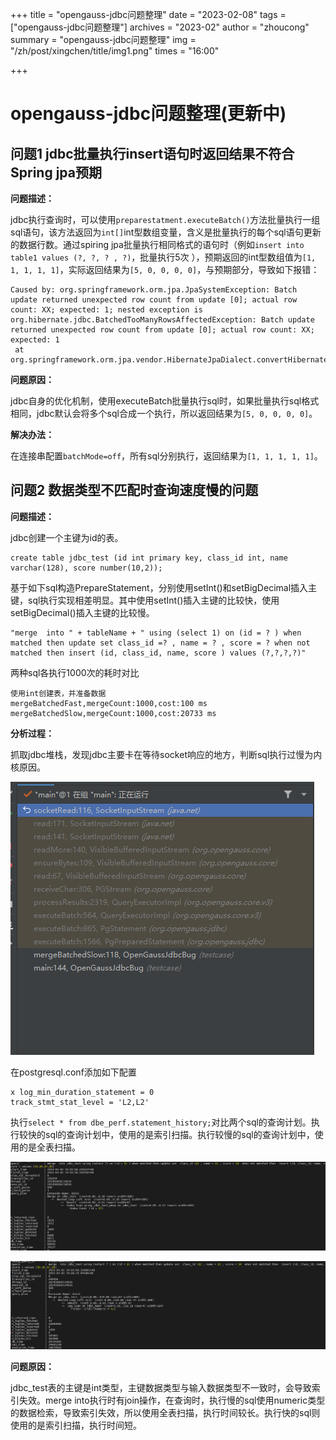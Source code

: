 +++
title = "opengauss-jdbc问题整理"
date = "2023-02-08"
tags = ["opengauss-jdbc问题整理"]
archives = "2023-02"
author = "zhoucong"
summary = "opengauss-jdbc问题整理"
img = "/zh/post/xingchen/title/img1.png"
times = "16:00"

+++

# opengauss-jdbc问题整理(更新中)

## 问题1 jdbc批量执行insert语句时返回结果不符合Spring jpa预期

**问题描述：**

jdbc执行查询时，可以使用`preparestatment.executeBatch()`方法批量执行一组sql语句，该方法返回为`int[]`int型数组变量，含义是批量执行的每个sql语句更新的数据行数。通过spiring jpa批量执行相同格式的语句时（例如`insert into table1 values (?, ?, ? , ?)`，批量执行5次 ），预期返回的int型数组值为`[1, 1, 1, 1, 1]`，实际返回结果为`[5, 0, 0, 0, 0]`，与预期部分，导致如下报错：

```
Caused by: org.springframework.orm.jpa.JpaSystemException: Batch update returned unexpected row count from update [0]; actual row count: XX; expected: 1; nested exception is org.hibernate.jdbc.BatchedTooManyRowsAffectedException: Batch update returned unexpected row count from update [0]; actual row count: XX; expected: 1
 at org.springframework.orm.jpa.vendor.HibernateJpaDialect.convertHibernateAccessException(HibernateJpaDialect.java:331)
```

**问题原因：**

jdbc自身的优化机制，使用executeBatch批量执行sql时，如果批量执行sql格式相同，jdbc默认会将多个sql合成一个执行，所以返回结果为`[5, 0, 0, 0, 0]`。

**解决办法：**

在连接串配置`batchMode=off`，所有sql分别执行，返回结果为`[1, 1, 1, 1, 1]`。

## 问题2 数据类型不匹配时查询速度慢的问题

**问题描述：**

jdbc创建一个主键为id的表。
```
create table jdbc_test (id int primary key, class_id int, name varchar(128), score number(10,2));
```
基于如下sql构造PrepareStatement，分别使用setInt()和setBigDecimal插入主键，sql执行实现相差明显。其中使用setInt()插入主键的比较快，使用setBigDecimal()插入主键的比较慢。
```
"merge  into " + tableName + " using (select 1) on (id = ? ) when matched then update set class_id =? , name = ? , score = ? when not matched then insert (id, class_id, name, score ) values (?,?,?,?)"
```
两种sql各执行1000次的耗时对比
```
使用int创建表，并准备数据
mergeBatchedFast,mergeCount:1000,cost:100 ms
mergeBatchedSlow,mergeCount:1000,cost:20733 ms
```

**分析过程：**

抓取jdbc堆栈，发现jdbc主要卡在等待socket响应的地方，判断sql执行过慢为内核原因。

![image-20230302172631067](img/image-20230302172631067.png)

在postgresql.conf添加如下配置
```
x log_min_duration_statement = 0
track_stmt_stat_level = 'L2,L2'
```
执行`select * from dbe_perf.statement_history;`对比两个sql的查询计划。执行较快的sql的查询计划中，使用的是索引扫描。执行较慢的sql的查询计划中，使用的是全表扫描。

![image-20230302195426114](img/image-20230302195426114.png)

![image-20230302195456401](img/image-20230302195456401.png)

**问题原因：**

jdbc_test表的主键是int类型，主键数据类型与输入数据类型不一致时，会导致索引失效。merge into执行时有join操作，在查询时，执行慢的sql使用numeric类型的数据检索，导致索引失效，所以使用全表扫描，执行时间较长。执行快的sql则使用的是索引扫描，执行时间短。